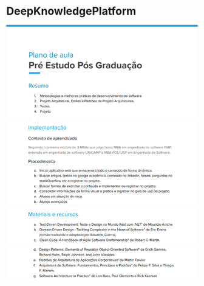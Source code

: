 # DeepKnowledgePlatform

<p align="center">
  <img src="wwwroot\Images\1.png">
  <img src="wwwroot\Images\2.png">
  <img src="wwwroot\Images\3.png">
  <img src="wwwroot\Images\4.png">
</p>